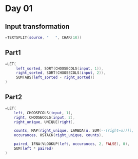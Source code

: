# Day 01

## Input transformation

```lua
=TEXTSPLIT(source, "   ", CHAR(10))
```

## Part1

```lua
=LET(
     left_sorted, SORT(CHOOSECOLS(input, 1)),
     right_sorted, SORT(CHOOSECOLS(input, 2)),
     SUM(ABS(left_sorted - right_sorted))
)				
```

## Part2

```lua
=LET(
    left, CHOOSECOLS(input, 1),
    right, CHOOSECOLS(input, 2),
    right_unique, UNIQUE(right),

    counts, MAP(right_unique, LAMBDA(u, SUM(--(right=u)))),
    occurances, HSTACK(right_unique, counts),

    paired, IFNA(VLOOKUP(left, occurances, 2, FALSE), 0),
    SUM(left * paired)
)
```